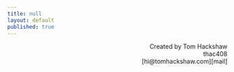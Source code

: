 ```yaml
---
title: null
layout: default
published: true
---
```


<div align="right">
Created by Tom Hackshaw
<br>
thac408
<br>
[hi@tomhackshaw.com][mail]
</div>

[mail]: mailto:hi@tomhackshaw.com

